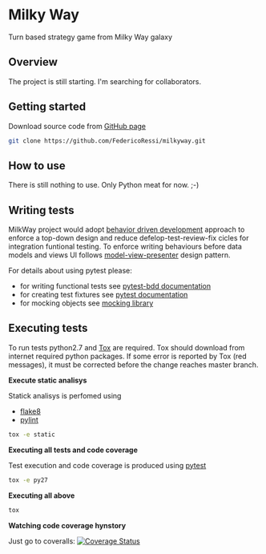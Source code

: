 Milky Way
=========

Turn based strategy game from Milky Way galaxy


Overview
--------

The project is still starting. I'm searching for collaborators.


Getting started
---------------

Download source code from [GitHub page](https://github.com/FedericoRessi/milkyway)

```bash
git clone https://github.com/FedericoRessi/milkyway.git 
```


How to use
----------

There is still nothing to use. Only Python meat for now. ;-)


Writing tests
-------------

MilkWay project would adopt [behavior driven development](http://it.wikipedia.org/wiki/Behavior-driven_development) approach to enforce a top-down design and reduce defelop-test-review-fix cicles for integration funtional testing.
To enforce writing behaviours before data models and views UI follows [model-view-presenter](http://en.wikipedia.org/wiki/Model%E2%80%93view%E2%80%93presenter) design pattern. 

For details about using pytest please:

- for writing functional tests see [pytest-bdd documentation](https://github.com/olegpidsadnyi/pytest-bdd)
- for creating test fixtures see [pytest documentation](http://pytest.org/latest/fixture.html)
- for mocking objects see [mocking library](http://www.voidspace.org.uk/python/mock/)


Executing tests
---------

To run tests python2.7 and [Tox](http://tox.readthedocs.org/en/latest/install.html) are required.
Tox should download from internet required python packages.
If some error is reported by Tox (red messages), it must be corrected before the change reaches master branch.

**Execute static analisys**

Statick analisys is perfomed using
- [flake8](http://flake8.readthedocs.org/en/2.2.3/)
- [pylint](http://www.pylint.org/)

```bash
tox -e static
```

**Executing all tests and code coverage**

Test execution and code coverage is produced using [pytest](http://pytest.org/latest/)

```bash
tox -e py27
```

**Executing all above**

```bash
tox
```

**Watching code coverage hynstory**

Just go to coveralls: [![Coverage Status](https://coveralls.io/repos/FedericoRessi/milkyway/badge.png?branch=master)](https://coveralls.io/r/FedericoRessi/milkyway?branch=master)
